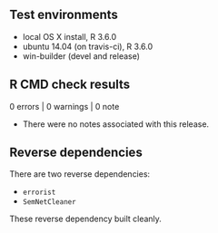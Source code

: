 ## Test environments

- local OS X install, R 3.6.0
- ubuntu 14.04 (on travis-ci), R 3.6.0
- win-builder (devel and release)

## R CMD check results

0 errors | 0 warnings | 0 note

- There were no notes associated with this release.

## Reverse dependencies

There are two reverse dependencies:

- `errorist`
- `SemNetCleaner`

These reverse dependency built cleanly.
